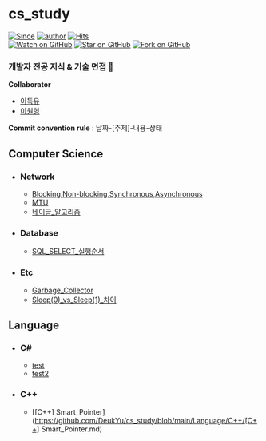# cs_study
[![Since](https://img.shields.io/badge/since-2025.01.12-333333.svg?style=flat-square)](https://gyoogle.github.io)
[![author](https://img.shields.io/badge/author-DeukYu-0066FF.svg?style=flat-square)](https://gyoogle.github.io)
[![Hits](https://hits.seeyoufarm.com/api/count/incr/badge.svg?url=https%3A%2F%2Fgithub.com%2FDeukYu%2Fcs_study&count_bg=%2379C83D&title_bg=%23555555&icon=&icon_color=%23E7E7E7&title=hits&edge_flat=false)](https://hits.seeyoufarm.com)   
[![Watch on GitHub](https://img.shields.io/github/watchers/DeukYu/cs_study.svg?style=social)](https://github.com/gyoogle/tech-interview-for-developer/watchers)
[![Star on GitHub](https://img.shields.io/github/stars/DeukYu/cs_study.svg?style=social)](https://github.com/gyoogle/tech-interview-for-developer/stargazers)
[![Fork on GitHub](https://img.shields.io/github/forks/DeukYu/cs_study.svg?style=social)](https://github.com/gyoogle/tech-interview-for-developer/network/members)   

### 개발자 전공 지식 &amp; 기술 면접 📖

**Collaborator**
- [이득유](https://github.com/DeukYu)
- [이원형](https://github.com/Upian)

**Commit convention rule** : 날짜-[주제]-내용-상태

## Computer Science

- ### Network
    - [Blocking,Non-blocking,Synchronous,Asynchronous](https://github.com/DeukYu/cs_study/blob/main/Network/Blocking,Non-blocking,Synchronous,Asynchronous.md)
    - [MTU](https://github.com/DeukYu/cs_study/blob/main/Network/MTU.md)
    - [네이글_알고리즘](https://github.com/DeukYu/cs_study/blob/main/Network/네이글_알고리즘.md)

- ### Database
    - [SQL_SELECT_실행순서](https://github.com/DeukYu/cs_study/blob/main/Database/SQL_SELECT_실행순서.md)

- ### Etc
    - [Garbage_Collector](https://github.com/DeukYu/cs_study/blob/main/Etc/Garbage_Collector.md)
    - [Sleep(0)_vs_Sleep(1)_차이](https://github.com/DeukYu/cs_study/blob/main/Etc/Sleep(0)_vs_Sleep(1)_차이.md)

## Language

- ### C#
    - [test](https://github.com/DeukYu/cs_study/blob/main/Language/C#/test.md)
    - [test2](https://github.com/DeukYu/cs_study/blob/main/Language/C#/test2.md)

- ### C++
    - [[C++] Smart_Pointer](https://github.com/DeukYu/cs_study/blob/main/Language/C++/[C++] Smart_Pointer.md)